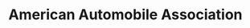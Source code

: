---
title: "American Automobile Association"
url: /albuquerque/american-automobile-association/
shop: travel agency
---
